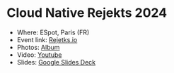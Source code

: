 # Cloud Native Rejekts 2024

- Where: ESpot, Paris (FR) 
- Event link: [Rejetks.io](https://cloud-native.rejekts.io/)
- Photos: [Album](/images/Cloud%20Native%20Rejekts%202024)
- Video: [Youtube](https://youtu.be/8c6xYXY12ro?si=SFM8-rNWsz6mUsGF&t=546)
- Slides: [Google Slides Deck](https://docs.google.com/presentation/d/1aQiVSsl8tSV583ah6w-yWBn1qsWciDSyMoXyrYQSxKM/edit?usp=sharing)
